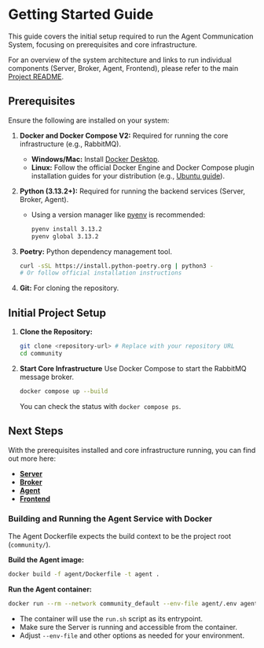 # Getting Started Guide

This guide covers the initial setup required to run the Agent Communication System, focusing on prerequisites and core infrastructure.

For an overview of the system architecture and links to run individual components (Server, Broker, Agent, Frontend), please refer to the main [Project README](./README.md).

## Prerequisites

Ensure the following are installed on your system:

1.  **Docker and Docker Compose V2:** Required for running the core infrastructure (e.g., RabbitMQ).
    *   **Windows/Mac:** Install [Docker Desktop](https://www.docker.com/products/docker-desktop).
    *   **Linux:** Follow the official Docker Engine and Docker Compose plugin installation guides for your distribution (e.g., [Ubuntu guide](https://docs.docker.com/engine/install/ubuntu/)).

2.  **Python (3.13.2+):** Required for running the backend services (Server, Broker, Agent).
    *   Using a version manager like [pyenv](https://github.com/pyenv/pyenv) is recommended:
        ```bash
        pyenv install 3.13.2
        pyenv global 3.13.2
        ```

3.  **Poetry:** Python dependency management tool.
    ```bash
    curl -sSL https://install.python-poetry.org | python3 -
    # Or follow official installation instructions
    ```

4.  **Git:** For cloning the repository.

## Initial Project Setup

1.  **Clone the Repository:**
    ```bash
    git clone <repository-url> # Replace with your repository URL
    cd community
    ```

2.  **Start Core Infrastructure**
    Use Docker Compose to start the RabbitMQ message broker.
    ```bash
    docker compose up --build
    ```
    You can check the status with `docker compose ps`.

## Next Steps

With the prerequisites installed and core infrastructure running, you can find out more here:

*   **[Server](./server/README.md)**
*   **[Broker](./broker/README.md)**
*   **[Agent](./agent/README.md)**
*   **[Frontend](./frontend/README.md)**


### Building and Running the Agent Service with Docker

The Agent Dockerfile expects the build context to be the project root (`community/`).

**Build the Agent image:**
```bash
docker build -f agent/Dockerfile -t agent .
```

**Run the Agent container:**
```bash
docker run --rm --network community_default --env-file agent/.env agent
```

- The container will use the `run.sh` script as its entrypoint.
- Make sure the Server is running and accessible from the container.
- Adjust `--env-file` and other options as needed for your environment.